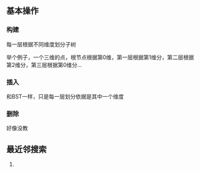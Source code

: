 ## 基本操作

### 构建

每一层根据不同维度划分子树

举个例子，一个三维的点，根节点根据第0维，第一层根据第1维分，第二层根据第2维分，第三层根据第0维分...

### 插入

和BST一样，只是每一层划分依据是其中一个维度

### 删除

好像没教

## 最近邻搜索

1. 